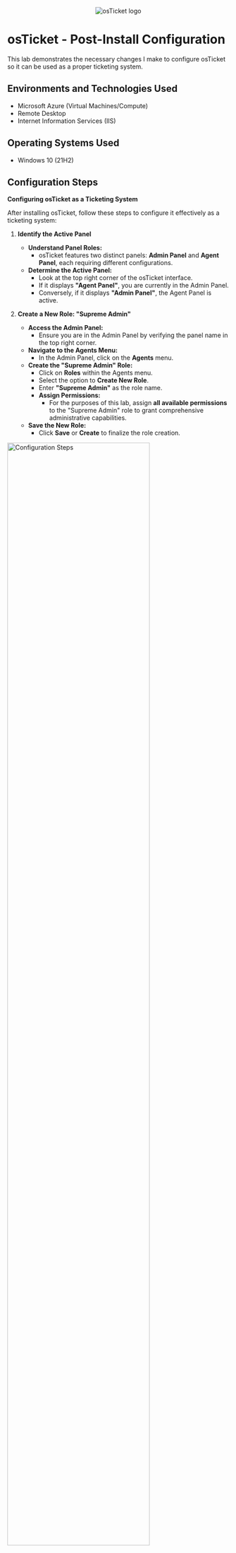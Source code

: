 <p align="center">
<img src="https://i.imgur.com/Clzj7Xs.png" alt="osTicket logo"/>
</p>

<h1>osTicket - Post-Install Configuration</h1>
This lab demonstrates the necessary changes I make to configure osTicket so it can be used as a proper ticketing system.<br />

<h2>Environments and Technologies Used</h2>

- Microsoft Azure (Virtual Machines/Compute)
- Remote Desktop
- Internet Information Services (IIS)

<h2>Operating Systems Used </h2>

- Windows 10</b> (21H2)

<h2>Configuration Steps</h2>

**Configuring osTicket as a Ticketing System**

After installing osTicket, follow these steps to configure it effectively as a ticketing system:

1. **Identify the Active Panel**
   - **Understand Panel Roles:**
     - osTicket features two distinct panels: **Admin Panel** and **Agent Panel**, each requiring different configurations.
   - **Determine the Active Panel:**
     - Look at the top right corner of the osTicket interface.
     - If it displays **"Agent Panel"**, you are currently in the Admin Panel.
     - Conversely, if it displays **"Admin Panel"**, the Agent Panel is active.

2. **Create a New Role: "Supreme Admin"**
   - **Access the Admin Panel:**
     - Ensure you are in the Admin Panel by verifying the panel name in the top right corner.
   - **Navigate to the Agents Menu:**
     - In the Admin Panel, click on the **Agents** menu.
   - **Create the "Supreme Admin" Role:**
     - Click on **Roles** within the Agents menu.
     - Select the option to **Create New Role**.
     - Enter **"Supreme Admin"** as the role name.
     - **Assign Permissions:**
       - For the purposes of this lab, assign **all available permissions** to the "Supreme Admin" role to grant comprehensive administrative capabilities.
   - **Save the New Role:**
     - Click **Save** or **Create** to finalize the role creation.
<p>
<img src="https://i.imgur.com/S33TPEZ.png" height="80%" width="80%" alt="Configuration Steps"/>
<img src="https://i.imgur.com/7HyoONM.png" height="80%" width="80%" alt="Configuration Steps"/>
</p>


